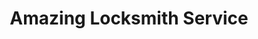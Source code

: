 ---
title: "Amazing Locksmith Service"
url: /newark/amazing-locksmith-service/
shop: Schlüsseldienst
---